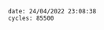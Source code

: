 

                date: 24/04/2022 23:08:38
                cycles: 85500

                         